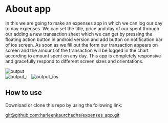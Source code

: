 # About app

In this we are going to make an expenses app in which we can log our day to day expenses. We can set the title, price and day of our spent through our adding a new transaction sheet which we can get by pressing the floating action button in android version and add button on notification bar of ios screen. As soon as we fill out the form our transaction appears on screen and the amount of the transaction will be logged in the chart according to amount spent on any day. This app is completely responsive and gracefully respond to different screen sizes and orientations. 

![output](https://user-images.githubusercontent.com/23056679/111081304-9f232a00-8528-11eb-86d7-cf08493ed60f.gif) &nbsp;  
![output_i](https://user-images.githubusercontent.com/23056679/111081449-6a63a280-8529-11eb-8d18-8cba2d27340e.gif)  &nbsp;  ![output_ios](https://user-images.githubusercontent.com/23056679/111081463-764f6480-8529-11eb-9d38-963e0eb8a842.gif)




## How to use

Download or clone this repo by using the following link:

[<u>git@github.com:harleenkaurchadha/expenses_app.git</u>](https://git@github.com:harleenkaurchadha/expenses_app.git)

